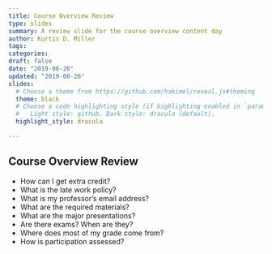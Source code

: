 ```yaml
---
title: Course Overview Review
type: slides
summary: A review slide for the course overview content day
author: Kurtis D. Miller
tags:
categories: 
draft: false
date: "2019-08-26"
updated: "2019-08-26"
slides:
  # Choose a theme from https://github.com/hakimel/reveal.js#theming
  theme: black
  # Choose a code highlighting style (if highlighting enabled in `params.toml`)
  #   Light style: github. Dark style: dracula (default).
  highlight_style: dracula

---
```


Course Overview Review
----------------------

* How can I get extra credit?
* What is the late work policy?
* What is my professor’s email address?
* What are the required materials?
* What are the major presentations?
* Are there exams? When are they?
* Where does most of my grade come from?
* How is participation assessed?

